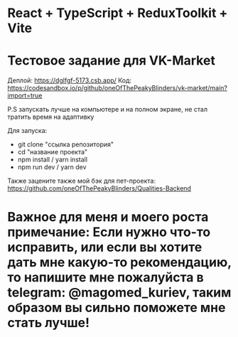 # React + TypeScript + ReduxToolkit + Vite

# Тестовое задание для VK-Market

Деплой: https://dglfgf-5173.csb.app/
Код: https://codesandbox.io/p/github/oneOfThePeakyBlinders/vk-market/main?import=true

P.S запускать лучше на компьютере и на полном экране, не стал тратить время на адаптивку

Для запуска:
- git clone "ссылка репозитория"
- cd "название проекта"
- npm install / yarn install
- npm run dev / yarn dev

Также зацените также мой бэк для пет-проекта: https://github.com/oneOfThePeakyBlinders/Qualities-Backend 


# Важное для меня и моего роста примечание: Если нужно что-то исправить, или если вы хотите дать мне какую-то рекомендацию, то напишите мне пожалуйста в telegram: @magomed_kuriev, таким образом вы сильно поможете мне стать лучше!

